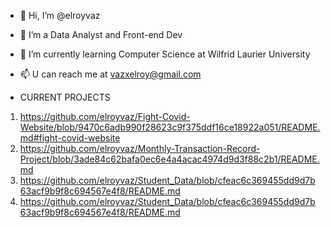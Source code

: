 - 👋 Hi, I’m @elroyvaz
- 👀 I’m  a Data Analyst and Front-end Dev
- 🌱 I’m currently learning Computer Science at Wilfrid Laurier University
- 📫 U can reach me at vazxelroy@gmail.com

- CURRENT PROJECTS
1) https://github.com/elroyvaz/Fight-Covid-Website/blob/9470c6adb990f28623c9f375ddf16ce18922a051/README.md#fight-covid-website
2) https://github.com/elroyvaz/Monthly-Transaction-Record-Project/blob/3ade84c62bafa0ec6e4a4acac4974d9d3f88c2b1/README.md
3) https://github.com/elroyvaz/Student_Data/blob/cfeac6c369455dd9d7b63acf9b9f8c694567e4f8/README.md
4) https://github.com/elroyvaz/Student_Data/blob/cfeac6c369455dd9d7b63acf9b9f8c694567e4f8/README.md

<!---
elroyvaz/elroyvaz is a ✨ special ✨ repository because its `README.md` (this file) appears on your GitHub profile.
You can click the Preview link to take a look at your changes.
--->
